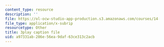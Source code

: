 ```yaml
---
content_type: resource
description: ''
file: https://ol-ocw-studio-app-production.s3.amazonaws.com/courses/14-01sc-principles-of-microeconomics-fall-2011/a97331ab286e56ea9daf63ce313c2acb_eeauylMvOvA.vtt
file_type: application/x-subrip
resourcetype: Other
title: 3play caption file
uid: a97331ab-286e-56ea-9daf-63ce313c2acb
---
```

